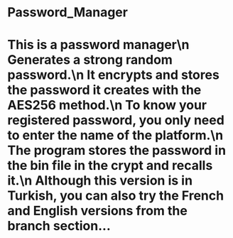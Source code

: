 # Password_Manager
<h1><b>This is a password manager\n
Generates a strong random password.\n
It encrypts and stores the password it creates with the AES256 method.\n
To know your registered password, you only need to enter the name of the platform.\n
The program stores the password in the bin file in the crypt and recalls it.\n
Although this version is in Turkish, you can also try the French and English versions from the branch section...
